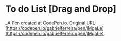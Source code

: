 # To do List [Drag and Drop]
 _A Pen created at CodePen.io. Original URL: [https://codepen.io/gabrielferreira/pen/jMgaLe](https://codepen.io/gabrielferreira/pen/jMgaLe).

 